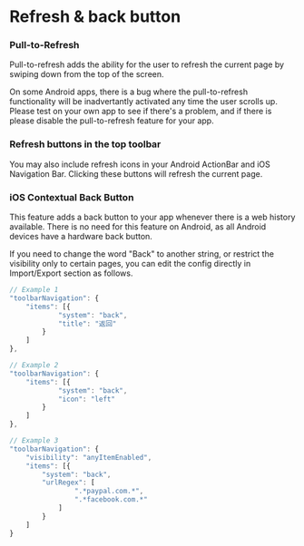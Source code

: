 # Refresh & back button

### **Pull-to-Refresh**

Pull-to-refresh adds the ability for the user to refresh the current page by swiping down from the top of the screen.

On some Android apps, there is a bug where the pull-to-refresh functionality will be inadvertantly activated any time the user scrolls up. Please test on your own app to see if there's a problem, and if there is please disable the pull-to-refresh feature for your app.

### **Refresh buttons in the top toolbar**

You may also include refresh icons in your Android ActionBar and iOS Navigation Bar. Clicking these buttons will refresh the current page.

### **iOS Contextual Back Button**

This feature adds a back button to your app whenever there is a web history available. There is no need for this feature on Android, as all Android devices have a hardware back button.

If you need to change the word "Back" to another string, or restrict the visibility only to certain pages, you can edit the config directly in Import/Export section as follows.

```javascript
// Example 1
"toolbarNavigation": {
    "items": [{
            "system": "back",
            "title": "返回"
        }
    ]
},

// Example 2
"toolbarNavigation": {
    "items": [{
            "system": "back",
            "icon": "left"
        }
    ]
},

// Example 3
"toolbarNavigation": {
	"visibility": "anyItemEnabled",
	"items": [{
		"system": "back",
		"urlRegex": [
				".*paypal.com.*",
				".*facebook.com.*"
			]
		}
	]
}
```

